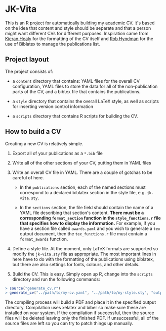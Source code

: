 # JK-Vita

This is an R project for automatically building [my academic CV](http://www.imperial.ac.uk/people/j.keirstead).  It's based on the idea that content and style should be separate and that a person might want different CVs for different purposes.  Inspiration came from [Kieran Healy](https://github.com/kjhealy/kjh-vita) for the formatting of the CV itself and [Rob Hyndman](http://robjhyndman.com/research/cv.sty) for the use of Biblatex to manage the publications list.

## Project layout

The project consists of:

 * a `content` directory that contains: YAML files for the overall CV
   configuration, YAML files to store the data for all of the
   non-publication parts of the CV, and a bibtex file that contains
   the publications.
   
 * a `style` directory that contains the overall LaTeX style, as well
   as scripts for inserting version control information
   
 * a `scripts` directory that contains R scripts for building the CV.
 
## How to build a CV

Creating a new CV is relatively simple.

1) Export all of your publications as a `*.bib` file 

2) Write all of the other sections of your CV, putting them in YAML files

3) Write an overall CV file in YAML.  There are a couple of gotchas to
   be careful of here.
     
	* In the `publications` section, each of the named sections must
      correspond to a declared biblatex section in the style file,
      e.g. `jk-vita.sty`.
	   
	* In the `sections` section, the file field should contain the
      name of a YAML file describing that section's content.  **There
      must be a corresponding `format_section` function in the
      `style_functions.r` file that specifies how to display the
      information.** For example, if you have a section file called
      `awards.yaml` and you wish to generate a `tex` output document,
      then the `tex_functions.r` file must contain a `format_awards`
      function.

4) Define a style file.  At the moment, only LaTeX formats are
   supported so modify the `jk-vita.sty` file as appropriate.  The
   most important lines in here have to do with the formatting of the
   publications using biblatex, but there are also settings for fonts,
   colours, and other details.
   
5) Build the CV.  This is easy.  Simply open up R, change into the
   `scripts` directory and run the following commands:

```r
> source("generate_cv.r")
> generate_cv("../path/to/my-cv.yaml", "../path/to/my-style.sty", "output_directory")
```	   

   The compiling process will build a PDF and place it in the
   specified output directory.  Compilation uses xelatex and biber so
   make sure these are installed on your system.  If the compilation
   if successful, then the source files will be deleted leaving only
   the finished PDF.  If unsuccessful, all of the source files are
   left so you can try to patch things up manually.
